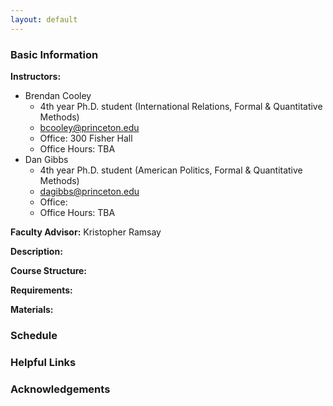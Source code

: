 ```yaml
---
layout: default
---
```


### Basic Information

**Instructors:** 

- Brendan Cooley
    - 4th year Ph.D. student (International Relations, Formal & Quantitative Methods)
    - [bcooley@princeton.edu](mailto:bcooley@princeton.edu) 
    - Office: 300 Fisher Hall
    - Office Hours: TBA
- Dan Gibbs
    - 4th year Ph.D. student (American Politics, Formal & Quantitative Methods)
    - [dagibbs@princeton.edu](mailto:dagibbs@princeton.edu)
    - Office:
    - Office Hours: TBA

**Faculty Advisor:** Kristopher Ramsay

**Description:**

**Course Structure:**

**Requirements:**

**Materials:**

### Schedule

### Helpful Links

### Acknowledgements
